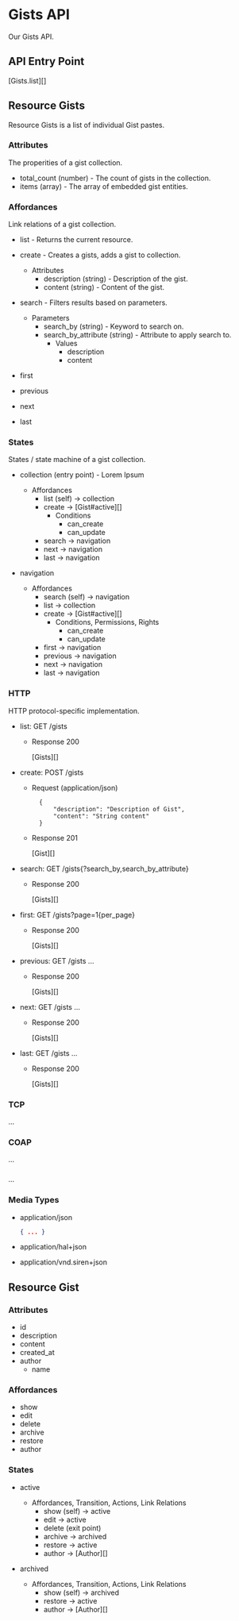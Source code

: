 # Gists API
Our Gists API.

## API Entry Point
[Gists.list][]

## Resource Gists
Resource Gists is a list of individual Gist pastes.

### Attributes
The properities of a gist collection.

+ total_count (number) - The count of gists in the collection.
+ items (array) - The array of embedded gist entities.

### Affordances
Link relations of a gist collection.

+ list - Returns the current resource.

+ create - Creates a gists, adds a gist to collection.
	+ Attributes
		+ description (string) - Description of the gist.
		+ content (string) - Content of the gist.

+ search - Filters results based on parameters.
	+ Parameters
		+ search_by (string) - Keyword to search on.
		+ search_by_attribute (string) - Attribute to apply search to.
			+ Values
				+ description
				+ content
+ first
+ previous
+ next
+ last

### States
States / state machine of a gist collection.

+ collection (entry point) - Lorem Ipsum
	+ Affordances
		+ list (self) -> collection
		+ create -> [Gist#active][]
			+ Conditions
				+ can_create
				+ can_update
		+ search -> navigation
		+ next -> navigation
		+ last -> navigation

+ navigation
	+ Affordances
		+ search (self) -> navigation
		+ list -> collection
		+ create -> [Gist#active][]
			+ Conditions, Permissions, Rights
				+ can_create
				+ can_update
		+ first -> navigation
		+ previous -> navigation
		+ next -> navigation
		+ last -> navigation

### HTTP
HTTP protocol-specific implementation. 

+ list: GET /gists
	+ Response 200
		
		[Gists][]

+ create: POST /gists
	+ Request (application/json)

	        {
	            "description": "Description of Gist",
	            "content": "String content"
	        }

	+ Response 201

	    [Gist][]

+ search: GET /gists{?search_by,search_by_attribute}
	+ Response 200

		[Gists][]

+ first: GET /gists?page=1{per_page}
	+ Response 200

		[Gists][]

+ previous: GET /gists ... 
	+ Response 200

		[Gists][]		

+ next: GET /gists ...
	+ Response 200

		[Gists][]

+ last: GET /gists ...
	+ Response 200

		[Gists][]

### TCP
...

### COAP
...

### <other protocol>
...

### Media Types
+ application/json
	
	```json
	{ ... }
	```

+ application/hal+json
+ application/vnd.siren+json

## Resource Gist

### Attributes
+ id
+ description
+ content
+ created_at
+ author
	+ name

### Affordances
+ show 
+ edit
+ delete
+ archive
+ restore
+ author

### States
+ active
	+ Affordances, Transition, Actions, Link Relations
		+ show (self) -> active
		+ edit -> active
		+ delete (exit point)
		+ archive -> archived
		+ restore -> active
		+ author -> [Author][]

+ archived
	+ Affordances, Transition, Actions, Link Relations
		+ show (self) -> archived
		+ restore -> active
		+ author -> [Author][]
